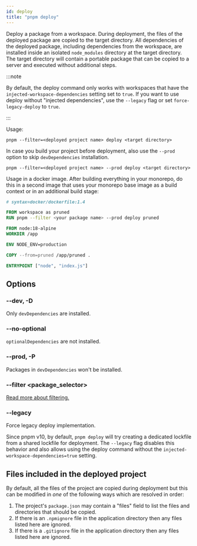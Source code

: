 ```yaml
---
id: deploy
title: "pnpm deploy"
---
```


Deploy a package from a workspace. During deployment, the files of the deployed package are copied to the target directory. All dependencies of the deployed package, including dependencies from the workspace, are installed inside an isolated `node_modules` directory at the target directory. The target directory will contain a portable package that can be copied to a server and executed without additional steps.

:::note

By default, the deploy command only works with workspaces that have the `injected-workspace-dependencies` setting set to `true`. If you want to use deploy without "injected dependencies", use the `--legacy` flag or set `force-legacy-deploy` to `true`.

:::

Usage:

```
pnpm --filter=<deployed project name> deploy <target directory>
```

In case you build your project before deployment, also use the `--prod` option to skip `devDependencies` installation.

```
pnpm --filter=<deployed project name> --prod deploy <target directory>
```

Usage in a docker image. After building everything in your monorepo, do this in a second image that uses your monorepo base image as a build context or in an additional build stage:

```Dockerfile
# syntax=docker/dockerfile:1.4

FROM workspace as pruned
RUN pnpm --filter <your package name> --prod deploy pruned

FROM node:18-alpine
WORKDIR /app

ENV NODE_ENV=production

COPY --from=pruned /app/pruned .

ENTRYPOINT ["node", "index.js"]
```

## Options

### --dev, -D

Only `devDependencies` are installed.

### --no-optional

`optionalDependencies` are not installed.

### --prod, -P

Packages in `devDependencies` won't be installed.

### --filter &lt;package_selector\>

[Read more about filtering.](../filtering.md)

### --legacy

Force legacy deploy implementation.

Since pnpm v10, by default, `pnpm deploy` will try creating a dedicated lockfile from a shared lockfile for deployment. The `--legacy` flag disables this behavior and also allows using the deploy command without the `injected-workspace-dependencies=true` setting.

## Files included in the deployed project

By default, all the files of the project are copied during deployment but this can be modified in _one_ of the following ways which are resolved in order:

1. The project's `package.json` may contain a "files" field to list the files and directories that should be copied.
2. If there is an `.npmignore` file in the application directory then any files listed here are ignored.
3. If there is a `.gitignore` file in the application directory then any files listed here are ignored.
